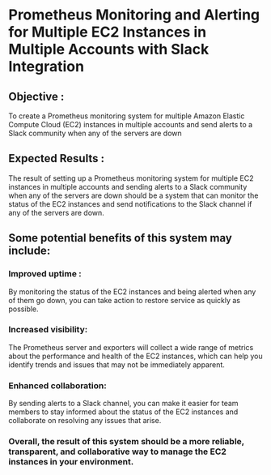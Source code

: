 # Prometheus Monitoring and Alerting for Multiple EC2 Instances in Multiple Accounts with Slack Integration

## Objective :
To create a Prometheus monitoring system for multiple Amazon Elastic Compute Cloud (EC2) instances in multiple accounts and send alerts to a Slack community when any of the servers are down

## Expected Results : 
The result of setting up a Prometheus monitoring system for multiple EC2 instances in multiple accounts and sending alerts to a Slack community when any of the servers are down should be a system that can monitor the status of the EC2 instances and send notifications to the Slack channel if any of the servers are down.

## Some potential benefits of this system may include: 
### Improved uptime :
By monitoring the status of the EC2 instances and being alerted when any of them go down, you can take action to restore service as quickly as possible. 
### Increased visibility:
The Prometheus server and exporters will collect a wide range of metrics about the performance and health of the EC2 instances, which can help you identify trends and issues that may not be immediately apparent. 
### Enhanced collaboration:
By sending alerts to a Slack channel, you can make it easier for team members to stay informed about the status of the EC2 instances and collaborate on resolving any issues that arise. 
### Overall, the result of this system should be a more reliable, transparent, and collaborative way to manage the EC2 instances in your environment.
